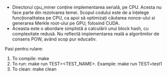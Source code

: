 - Directorul cpu_miner conține implementarea serială, pe CPU. Acesta nu face parte din rezolvarea temei. Scopul codului este de a înțelege funcționalitatea pe CPU, ca apoi să optimizați căutarea nonce-ului si generarea Merkle root-ului pe GPU, folosind CUDA.
- Aceasta este o abordare simplistă a calculării unui block hash, cu complexitate redusă. Nu reflectă implementarea reală a algoritmilor de consens POW, având scop pur educativ.

Pasi pentru rulare:

1. To compile: make
2. To run: make run TEST=<TEST_NAME>. Example: make run TEST=test1
3. To clean: make clean
